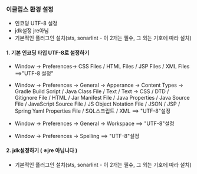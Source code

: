 ### 이클립스 환경 설정
- 인코딩 UTF-8 설정
- jdk설정 jre아님
- 기본적인 플러그인 설치(sts, sonarlint - 이 2개는 필수, 그 외는 기호에 따라 설치)

#### 1. 기본 인코딩 타입 UTF-8로 설정하기


- Window -> Preferences-> CSS Files / HTML Files / JSP Files / XML Files ==>"UTF-8 설정"

- Window -> Preferences -> General -> Apperance -> Content Types -> Gradle Build Script / Java Class File / Text / Text -> CSS / DTD / Gitignore File / HTML / Jar Manifest File / Java Properties / Java Source File / JavaScript Source File / JS Object Notation File / JSON / JSP / Spring Yaml Properties File / SQL스크립트 / XML  ==> "UTF-8"설정

- Window -> Preferences -> General -> Workspace ==> "UTF-8"설정

- Window -> Preferences -> Spelling ==> "UTF-8"설정



#### 2. jdk설정하기 ( ※jre 아닙니다 )


 - 기본적인 플러그인 설치(sts, sonarlint - 이 2개는 필수, 그 외는 기호에 따라 설치)
